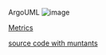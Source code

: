 ArgoUML
![image](https://raw.githubusercontent.com/test4cc/vamos2020/master/featureModel/FeatureAMP5.JPG)

 [Metrics](https://github.com/test4cc/vamos2020/blob/master/metrics/FeatureAMP5.csv)
 
 [source code with muntants](https://github.com/test4cc/vamos2020/tree/master/dataset_with_mutant/FeatureAMP5)
